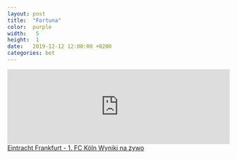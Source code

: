 ```yaml
---
layout: post
title:  "Fortuna"
color:  purple
width:   5
height:  1
date:   2019-12-12 12:00:00 +0200
categories: bet
---
```

<iframe src="https://www.sofascore.com/pl/wydarzenie/8272134/attack-momentum/osadzony" width="100%" height="170" frameborder="0" scrolling="no"></iframe><div><a href="https://www.sofascore.com/pl/eintracht-frankfurt-1-fc-koln/wdbszdb" target="_blank">Eintracht Frankfurt  -  1. FC Köln Wyniki na żywo</a></div>
